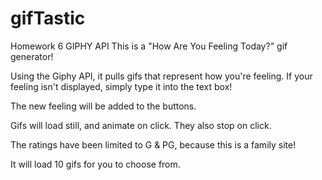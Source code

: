 # gifTastic
Homework 6 GIPHY API
This is a "How Are You Feeling Today?" gif generator!

Using the Giphy API, it pulls gifs that represent how you're feeling. If your feeling isn't displayed, simply type it into the text box!

The new feeling will be added to the buttons.

Gifs will load still, and animate on click. They also stop on click.

The ratings have been limited to G & PG, because this is a family site! 

It will load 10 gifs for you to choose from.